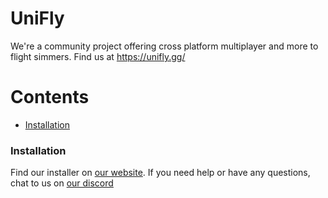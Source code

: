 # UniFly

We're a community project offering cross platform multiplayer and more to flight simmers. Find us at https://unifly.gg/

Contents
========

 * [Installation](#installation)
 

 ### Installation

Find our installer on [our website](https://unifly.gg/#Download). If you need help or have any questions, chat to us on [our discord](https://unifly.gg/discord)
